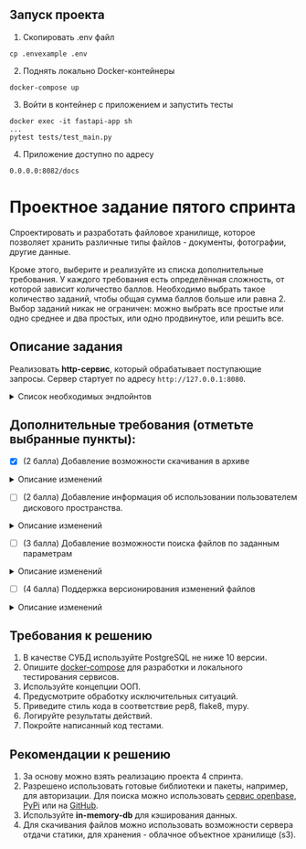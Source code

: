 ## Запуск проекта


1. Скопировать .env файл
<!-- TOC -->
    cp .envexample .env

2. Поднять локально Docker-контейнеры
<!-- TOC -->
    docker-compose up
3. Войти в контейнер с приложением и запустить тесты
<!-- TOC -->
    docker exec -it fastapi-app sh
    ...
    pytest tests/test_main.py

4. Приложение доступно по адресу
<!-- TOC -->
    0.0.0.0:8082/docs




# Проектное задание пятого спринта

Спроектировать и разработать файловое хранилище, которое позволяет хранить различные типы файлов - документы, фотографии, другие данные.

Кроме этого, выберите и реализуйте из списка дополнительные требования. У каждого требования есть определённая сложность, от которой зависит количество баллов. Необходимо выбрать такое количество заданий, чтобы общая сумма баллов больше или равна 2. Выбор заданий никак не ограничен: можно выбрать все простые или одно среднее и два простых, или одно продвинутое, или решить все.

## Описание задания

Реализовать **http-сервис**, который обрабатывает поступающие запросы. Сервер стартует по адресу `http://127.0.0.1:8080`.

<details>
<summary> Список необходимых эндпойнтов </summary>

1. Статус активности связанных сервисов

```
GET /ping
```
Получить информацию о времени доступа ко всем связанным сервисам, например, к БД, кэшам, примонтированным дискам, etc.

**Response**
```json
{
    "db": 1.27,
    "cache": 1.89,
    ...
    "service-N": 0.56
}
```

2. Регистрация пользователя.

```
POST /register
```
Регистрация нового пользователя. Запрос принимает на вход логин и пароль для создания новой учетной записи.


3. Авторизация пользователя.

```
POST /auth
```
Запрос принимает на вход логин и пароль учетной записи и возвращает авторизационный токен. Далее все запросы проверяют наличие токена в заголовках - `Authorization: Bearer <token>`


4. Информация о загруженных файлах

```
GET /files/list
```
Вернуть информацию о ранее загруженных файлах. Доступно только авторизованному пользователю.

**Response**
```json
{
    "account_id": "AH4f99T0taONIb-OurWxbNQ6ywGRopQngc",
    "files": [
          {
            "id": "a19ad56c-d8c6-4376-b9bb-ea82f7f5a853",
            "name": "notes.txt",
            "created_ad": "2020-09-11T17:22:05Z",
            "path": "/homework/test-fodler/notes.txt",
            "size": 8512,
            "is_downloadable": true
          },
        ...
          {
            "id": "113c7ab9-2300-41c7-9519-91ecbc527de1",
            "name": "tree-picture.png",
            "created_ad": "2019-06-19T13:05:21Z",
            "path": "/homework/work-folder/environment/tree-picture.png",
            "size": 1945,
            "is_downloadable": true
          }
    ]
}
```


5. Загрузить файл в хранилище

```
POST /files/upload
```
Метод загрузки файла в хранилище. Доступно только авторизованному пользователю.
Для загрузки заполняется полный путь до файла, в который будет загружен/переписан загружаемый файл. Если нужные директории не существуют, то они будут созданы автоматически.
Так же, есть возможность указать путь до директории. В этом случае имя создаваемого файла будет создано в соответствии с текущим передаваемым именем файла.

**Request parameters**
```
{
    "path": <full-path-to-save-file>||<path-to-folder>,
}
```
**Response**
```json
{
    "id": "a19ad56c-d8c6-4376-b9bb-ea82f7f5a853",
    "name": "notes.txt",
    "created_ad": "2020-09-11T17:22:05Z",
    "path": "/homework/test-fodler/notes.txt",
    "size": 8512,
    "is_downloadable": true
}
```


6. Скачать загруженный файл

```
GET /files/download
```
Скачивание ранее загруженного файла. Доступно только авторизованному пользователю.

**Path parameters**
```
/?path=<path-to-file>||<file-meta-id>
```
Возможность скачивания есть как по переданному пути до файла, так и по идентификатору.


</details>


## Дополнительные требования (отметьте выбранные пункты):

- [x] (2 балла) Добавление возможности скачивания в архиве

<details>
<summary> Описание изменений </summary>

```
GET /files/download
```
Path-параметр расширяется дополнительным параметром - `compression_type`. Доступно только авторизованному пользователю.

Дополнительно в `path` можно указать как путь до директории, так и его **UUID**. При скачивании директории будут скачиваться все файлы, находящиеся в нем.

**Path parameters**
```
/?path=[<path-to-file>||<file-meta-id>||<path-to-folder>||<folder-meta-id>] & compression_type"=[zip||tar||7z]
```
</details>

- [ ] (2 балла) Добавление информация об использовании пользователем дискового пространства.

<details>
<summary> Описание изменений </summary>

```
GET /user/status
```
Вернуть информацию о статусе использования дискового пространства и ранее загруженных файлах. Доступно только авторизованному пользователю.

**Response**
```json
{
    "account_id": "taONIb-OurWxbNQ6ywGRopQngc",
    "info": {
        "root_folder_id": "19f25-3235641",
        "home_folder_id": "19f25-3235641"
    },
    "folders": [
        "root": {
            "allocated": "1000000",
            "used": "395870",
            "files": 89
        },
        "home": {
            "allocated": "1590",
            "used": "539",
            "files": 19
        },
        ...,
        "folder-188734": {
            "allocated": "300",
            "used": "79",
            "files": 2
      }
    ]
}
```
</details>


- [ ] (3 балла) Добавление возможности поиска файлов по заданным параметрам

<details>
<summary> Описание изменений </summary>

```
POST /files/search
```
Вернуть информацию о загруженных файла в по заданным параметрам. Доступно только авторизованному пользователю.

**Request**
```json
{
    "options": {
        "path": <folder-id-to-search>,
        "extension": <file-extension>,
        "order_by": <field-to-order-search-result>,
        "limit": <max-number-of-results>
    },
    "query": "<any-text||regex>"
}
```

**Response**
```json
{
    "mathes": [
          {
            "id": "113c7ab9-2300-41c7-9519-91ecbc527de1",
            "name": "tree-picture.png",
            "created_ad": "2019-06-19T13:05:21Z",
            "path": "/homework/work-folder/environment/tree-picture.png",
            "size": 1945,
            "is_downloadable": true
          },
        ...
    ]
}
```
</details>

- [ ] (4 балла) Поддержка версионирования изменений файлов

<details>
<summary> Описание изменений </summary>

```
POST /files/revisions
```
Вернуть информацию о изменениях файла по заданным параметрам. Доступно только авторизованному пользователю.

**Request**
```json
{
    "path": <path-to-file>||<file-meta-id>,
    "limit": <max-number-of-results>
}
```

**Response**
```json
{
    "revisions": [
          {
            "id": "b1863132-5db6-44fe-9d34-b944ab06ad81",
            "name": "presentation.pptx",
            "created_ad": "2020-09-11T17:22:05Z",
            "path": "/homework/learning/presentation.pptx",
            "size": 3496,
            "is_downloadable": true,
            "rev_id": "676ffc2a-a9a5-47f6-905e-99e024ca8ac8",
            "hash": "e3b0c44298fc1c149afbf4c8996fb92427ae41e4649b934ca495991b7852b855",
            "modified_at": "2020-09-21T05:13:49Z"
          },
        ...
    ]
}
```
</details>

## Требования к решению

1. В качестве СУБД используйте PostgreSQL не ниже 10 версии.
2. Опишите [docker-compose](docker-compose.yml) для разработки и локального тестирования сервисов.
3. Используйте концепции ООП.
4. Предусмотрите обработку исключительных ситуаций.
5. Приведите стиль кода в соответствие pep8, flake8, mypy.
6. Логируйте результаты действий.
7. Покройте написанный код тестами.


## Рекомендации к решению

1. За основу можно взять реализацию проекта 4 спринта.
2. Разрешено использовать готовые библиотеки и пакеты, например, для авторизации. Для поиска можно использовать [сервис openbase](https://openbase.com/categories/python), [PyPi](https://pypi.org/) или на [GitHub](https://github.com/search?).
3. Используйте **in-memory-db** для кэширования данных.
4. Для скачивания файлов можно использовать возможности сервера отдачи статики, для хранения - облачное объектное хранилище (s3).
